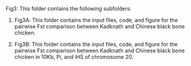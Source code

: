 Fig3: This folder contains the following subfolders:

1. Fig3A: This folder contains the input files, code, and figure for the pairwise Fst comparison between Kadknath and Chinese black bone chicken.

2. Fig3B: This folder contains the input files, code, and figure for the pairwise Fst comparison between Kadknath and Chinese black bone chicken in 10Kb, Pi, and iHS of chromosome 20.



